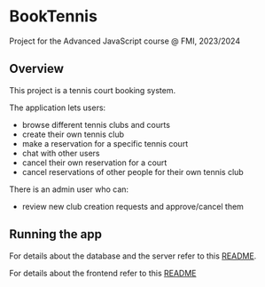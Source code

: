 # BookTennis
Project for the Advanced JavaScript course @ FMI, 2023/2024

## Overview
This project is a tennis court booking system.

The application lets users:
- browse different tennis clubs and courts
- create their own tennis club
- make a reservation for a specific tennis court
- chat with other users
- cancel their own reservation for a court
- cancel reservations of other people for their own tennis club

There is an admin user who can:
- review new club creation requests and approve/cancel them

## Running the app
For details about the database and the server refer to this [README](server/README.md).

For details about the frontend refer to this [README](client/README.md)